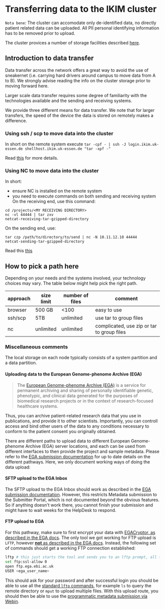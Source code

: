 # Transferring data to the IKIM cluster

`Nota bene`: The cluster can accomodate only de-identified data,  no directly patient related data can be uploaded. All PII personal identifying information has to be removed prior to upload.

The cluster provices a number of storage facilities described
[here](./storage.md).

## Introduction to data transfer

Data transfer across the network offers a great way to avoid the use of sneakernet (i.e. carrying hard drivers around campus to move data from A to B). We strongly advise reading the info on the cluster storage prior to moving forward here.

Larger scale data transfer requires some degree of familiarity with the technologies available and the sending and receiving systems.

We provide three different means for data transfer. We note that for larger transfers, the speed of the device the data is stored on remotely makes a difference.

### Using ssh / scp to move data into the cluster

In short on the remote system execute
`tar -cpf - | ssh -J login.ikim.uk-essen.de shellhost.ikim.uk-essen.de "tar -xpf -"`

Read [this](https://www.cyberciti.biz/faq/howto-use-tar-command-through-network-over-ssh-session/) for more details.

### Using NC to move data into the cluster

In short:

- ensure NC is installed on the remote system
- you need to execute commands on both sending and receiving system
On the receiving end, use this command:

``` { .sh }
cd /projects/<MY RECEIVING DIRECTORY>
nc -vl 44444 | tar zxv
netcat-receiving-tar-gzipped-directory
```

On the sending end, use:

``` { .sh }
tar czp /path/to/directory/to/send | nc -N 10.11.12.10 44444
netcat-sending-tar-gzipped-directory
```

Read this [this](https://www.maketecheasier.com/netcat-transfer-files-between-linux-computers/)

## How to pick a path here

Depending on your needs and the systems involved, your technology choices may vary. The table below might help pick the right path.

| approach | size limit | number of files | comment |
| ---  | --- |  -- | ---|
| browser  | 500 GB | <100 | easy to use |
| ssh/scp  | 5TB | unlimited | use tar to group files |
| nc       | unlimited | unlimited | complicated, use zip or tar to group files |

### Miscellaneous comments

The local storage on each node typically consists of a system partition and a data partition.

#### Uploading data to the European Genome-phenome Archive (EGA)

> The [European Genome-phenome Archive (EGA)](https://ega-archive.org/) is a service for permanent archiving and sharing of personally identifiable genetic, phenotypic, and clinical data generated for the purposes of biomedical research projects or in the context of research-focused healthcare systems.

Thus, you can archive patient-related research data that you use in publications, and provide it to other scientists.
Importantly, you can controll access and bind other users of the data to any conditions necessary to conform to the patient consent you originally obtained.

There are different paths to upload data to different European Genome-phenome Archive (EGA) server locations, and each can be used from different interfaces to then provide the project and sample metadata.
Please refer to the [EGA submission documentation](https://ega-archive.org/) for up to date details on the different pathways.
Here, we only document working ways of doing the data upload:

#### SFTP upload to the EGA Inbox

The SFTP upload to the EGA Inbox should work as described in the [EGA submission documentation](https://ega-archive.org/submission/data/uploading-files/inbox/).
However, this restricts Metadata submission to the Submitter Portal, which is not documented beyond the obvious features.
So if anything doesn't work there, you cannot finish your submission and might have to wait weeks for the HelpDesk to respond.

#### FTP upload to EGA

For this pathway, make sure to first encrypt your data with [EGACryptor, as described in the EGA docs](https://ega-archive.org/submission/data/uploading-files/ftp/).
The only tool we got working for FTP upload is `LFTP`, however [**not** as described in the EGA docs](https://ega-archive.org/submission/data/uploading-files/ftp/#FTPTLS).
Instead, the following set of commands should get a working FTP connection established:

``` {.sh }
lftp # this just starts the tool and sends you to an lftp prompt, all the following commands are within lftp
set ftp:ssl-allow 0
open ftp.ega.ebi.ac.uk
USER <ega_user_name>
```

This should ask for your password and after successful login you should be able to use all the [standard `lftp` commands](https://linux.die.net/man/1/lftp), for example `ls` to query the remote directory or `mput` to upload multiple files.
With this upload route, you should then be able to use the [programmatic metadata submission via Webin](https://ega-archive.org/submission/metadata/submission/programmatic-submission-xml/).
